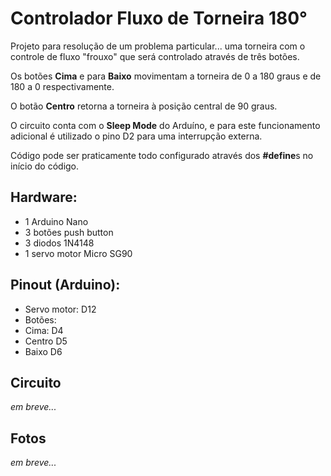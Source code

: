 # Controlador Fluxo de Torneira 180°

Projeto para resolução de um problema particular... uma torneira com o controle de fluxo "frouxo" que será controlado através de três botões.

Os botões **Cima** e para **Baixo** movimentam a torneira de 0 a 180 graus e de 180 a 0 respectivamente.

O botão **Centro** retorna a torneira à posição central de 90 graus.

O circuito conta com o **Sleep Mode** do Arduíno, e para este funcionamento adicional é utilizado o pino D2 para uma interrupção externa. 

Código pode ser praticamente todo configurado através dos **#define**s no início do código.

## Hardware:

- 1 Arduino Nano
- 3 botões push button
- 3 diodos 1N4148
- 1 servo motor Micro SG90

## Pinout (Arduino):
- Servo motor: D12
- Botões:
-   Cima: D4
-   Centro D5
-   Baixo D6

## Circuito
*em breve...*
## Fotos
*em breve...*
